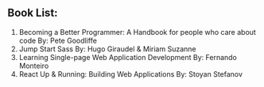 ##  Book List: 
  1.  Becoming a Better Programmer: A Handbook for people who care about code By: Pete Goodliffe
  2.  Jump Start Sass By: Hugo Giraudel & Miriam Suzanne
  3.  Learning Single-page Web Application Development By: Fernando Monteiro
  4.  React Up & Running: Building Web Applications By: Stoyan Stefanov
